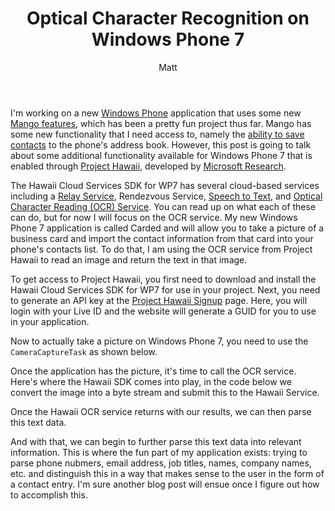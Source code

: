 ﻿---
title: Optical Character Recognition on Windows Phone 7
author: Matt
layout: post
permalink: /2011/08/optical-character-recognition-on-windows-phone-7/
categories:
  - Projects
tags:
  - csharp
  - windowsphone
---

I'm working on a new [Windows Phone](http://www.microsoft.com/windowsphone/en-us/default.aspx) application that uses some new [Mango features](http://www.engadget.com/2011/05/24/microsoft-announces-windows-phone-mango-update-early-and-in/), which has been a pretty fun project thus far. Mango has some new functionality that I need access to, namely the [ability to save contacts](http://www.windowsphonegeek.com/tips/8-How-to-use-SaveContactTask-in-Windows-Phone-Mango) to the phone's address book. However, this post is going to talk about some additional functionality available for Windows Phone 7 that is enabled through [Project Hawaii](http://research.microsoft.com/en-us/um/redmond/projects/hawaii/), developed by [Microsoft Research](http://research.microsoft.com/en-us/).

The Hawaii Cloud Services SDK for WP7 has several cloud-based services including a [Relay Service](http://research.microsoft.com/en-us/um/redmond/projects/hawaii/download/HowToUseTheHawaiiRelayService.pdf), Rendezvous Service, [Speech to Text](http://research.microsoft.com/en-us/um/redmond/projects/hawaii/download/HowToUseTheSpeechToTextService.pdf), and [Optical Character Reading (OCR) Service](http://research.microsoft.com/en-us/um/redmond/projects/hawaii/download/HowToUseTheHawaiiRelayService.pdf). You can read up on what each of these can do, but for now I will focus on the OCR service. My new Windows Phone 7 application is called Carded and will allow you to take a picture of a business card and import the contact information from that card into your phone's contacts list. To do that, I am using the OCR service from Project Hawaii to read an image and return the text in that image.

To get access to Project Hawaii, you first need to download and install the Hawaii Cloud Services SDK for WP7 for use in your project. Next, you need to generate an API key at the [Project Hawaii Signup](http://hawaiiguidgen.cloudapp.net/) page. Here, you will login with your Live ID and the website will generate a GUID for you to use in your application.

<script src="https://gist.github.com/mbmccormick/1121868.js"> </script>

Now to actually take a picture on Windows Phone 7, you need to use the `CameraCaptureTask` as shown below.

<script src="https://gist.github.com/mbmccormick/1121897.js"> </script>

Once the application has the picture, it's time to call the OCR service. Here's where the Hawaii SDK comes into play, in the code below we convert the image into a byte stream and submit this to the Hawaii Service.

<script src="https://gist.github.com/mbmccormick/1121901.js"> </script>

Once the Hawaii OCR service returns with our results, we can then parse this text data.

<script src="https://gist.github.com/mbmccormick/1121905.js"> </script>

And with that, we can begin to further parse this text data into relevant information. This is where the fun part of my application exists: trying to parse phone nubmers, email address, job titles, names, company names, etc. and distinguish this in a way that makes sense to the user in the form of a contact entry. I'm sure another blog post will ensue once I figure out how to accomplish this.
